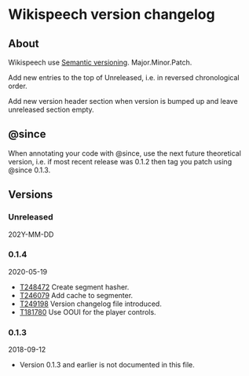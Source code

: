 # Wikispeech version changelog

## About

Wikispeech use [Semantic versioning](https://semver.org/). Major.Minor.Patch.

Add new entries to the top of Unreleased, i.e. in reversed chronological order.

Add new version header section when version is bumped up and leave unreleased section empty.

## @since

When annotating your code with @since, use the next future theoretical version,
i.e. if most recent release was 0.1.2 then tag you patch using @since 0.1.3.

## Versions

### Unreleased
202Y-MM-DD

### 0.1.4
2020-05-19

* [T248472](https://phabricator.wikimedia.org/T248472) Create segment hasher.
* [T246079](https://phabricator.wikimedia.org/T246079) Add cache to segmenter.
* [T249198](https://phabricator.wikimedia.org/T249198) Version changelog file introduced.
* [T181780](https://phabricator.wikimedia.org/T181780) Use OOUI for the player controls.


### 0.1.3
2018-09-12

* Version 0.1.3 and earlier is not documented in this file.
